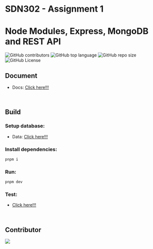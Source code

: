 # SDN302 - Assignment 1

# Node Modules, Express, MongoDB and REST API
![GitHub contributors](https://img.shields.io/github/contributors/bakaqc/Assignment-1-SDN302)
![GitHub top language](https://img.shields.io/github/languages/top/bakaqc/Assignment-1-SDN302)
![GitHub repo size](https://img.shields.io/github/repo-size/bakaqc/Assignment-1-SDN302)
![GitHub License](https://img.shields.io/github/license/bakaqc/Assignment-1-SDN302)

## Document
- Docs: [Click here!!!](docs/Assignment_1_-_Node_Modules,_Express,_MongoDB_and_REST_API.pdf)
  
<br>

## Build

### Setup database:
- Data: [Click here!!!](data)

### Install dependencies:

```bash
pnpm i
```

### Run:

```bash
pnpm dev
```

### Test:
- [Click here!!!](test/TestAPI.md)

<br>

## Contributor
<a href="https://github.com/SDN302-SE17C/Assignment-1/graphs/contributors">
  <img src="https://contrib.rocks/image?repo=SDN302-SE17C/Assignment-1" />
</a>
